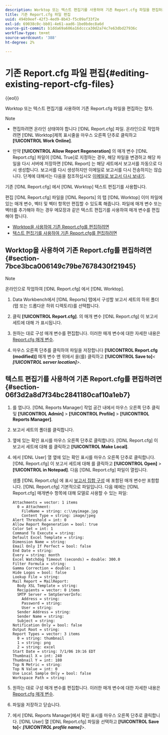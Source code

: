 ```yaml
---
description: Worktop 또는 텍스트 편집기를 사용하여 기존 Report.cfg 파일을 편집하는 절차.
title: 기존 Report.cfg 파일 편집
uuid: 494b9eef-42f3-4ed9-8b43-f5c09af33f2e
exl-id: 69038c0c-bb01-4e61-aad6-1be0bdec8a6d
source-git-commit: b1dda69a606a16dccca30d2a74c7e63dbd27936c
workflow-type: tm+mt
source-wordcount: '388'
ht-degree: 2%

---
```


# 기존 Report.cfg 파일 편집{#editing-existing-report-cfg-files}

{{eol}}

Worktop 또는 텍스트 편집기를 사용하여 기존 Report.cfg 파일을 편집하는 절차.

>[!NOTE]
>
>* 편집하려면 온라인 상태여야 합니다 [!DNL Report.cfg] 파일. 온라인으로 작업하려면 [!DNL Worktop]제목 표시줄을 마우스 오른쪽 단추로 클릭하고 **[!UICONTROL Work Online]**.
>
>* 만약 **[!UICONTROL Allow Report Regeneration]** 의 매개 변수 [!DNL Report.cfg] 파일이 [!DNL True]로 지정하는 경우, 해당 파일을 변경하고 해당 파일을 다시 서버에 저장하면 [!DNL Report] 는 해당 세트에서 보고서를 자동으로 다시 생성합니다. 보고서를 다시 생성하지만 이메일로 보고서를 다시 전송하지는 않습니다. 단계에 대해서는 다음을 참조하십시오 [이메일로 보고서 다시 보내기](../../../../home/c-rpt-oview/c-work-rpt-sets/c-edit-ex-rpt-files/t-res-rpts-email.md#task-b0a21f1c925f4e5d82560581ae4cf607).
>


기존 [!DNL Report.cfg] 에서 [!DNL Worktop] 텍스트 편집기를 사용합니다.

편집 [!DNL Report.cfg] 파일을 [!DNL Reports] 의 탭 [!DNL Worktop] 이미 파일에 있는 매개 변수, 벡터 및 벡터 항목만 편집할 수 있도록 해줍니다. 파일에 매개 변수 또는 벡터를 추가해야 하는 경우 메모장과 같은 텍스트 편집기를 사용하여 매개 변수를 편집해야 합니다.

* [Worktop을 사용하여 기존 Report.cfg를 편집하려면](../../../../home/c-rpt-oview/c-work-rpt-sets/c-edit-ex-rpt-files/c-edit-ex-rpt-files.md#section-7bce3bca006149c79be7678430f21945)
* [텍스트 편집기를 사용하여 기존 Report.cfg를 편집하려면](../../../../home/c-rpt-oview/c-work-rpt-sets/c-edit-ex-rpt-files/c-edit-ex-rpt-files.md#section-06f3d2a8d7f34bc2841180caf10a1eb7)

## Worktop을 사용하여 기존 Report.cfg를 편집하려면 {#section-7bce3bca006149c79be7678430f21945}

>[!NOTE]
>
>온라인으로 작업하여 [!DNL Report.cfg] 에서 [!DNL Worktop].

1. Data Workbench에서 [!DNL Reports] 탭에서 구성할 보고서 세트의 하위 폴더(탭 또는 드롭다운 하위 디렉토리)를 선택합니다.
1. 클릭 **[!UICONTROL Report.cfg]**. 의 매개 변수 [!DNL Report.cfg] 이 보고서 세트에 대해 가 표시됩니다.

1. 원하는 대로 구성 매개 변수를 편집합니다. 이러한 매개 변수에 대한 자세한 내용은 [Report.cfg 매개 변수](../../../../home/c-rpt-oview/c-rpt-param-ref/c-rpt-param.md#concept-838e59d72d3f4cb29ee15f5c7eb0ceff).
1. 마우스 오른쪽 단추를 클릭하여 파일을 저장합니다 **[!UICONTROL Report.cfg (modified)]** 매개 변수 맨 위에서 을(를) 클릭하고 **[!UICONTROL Save to]***&lt; **[!UICONTROL server location]**>*.

## 텍스트 편집기를 사용하여 기존 Report.cfg를 편집하려면 {#section-06f3d2a8d7f34bc2841180caf10a1eb7}

1. 를 엽니다. [!DNL Reports Manager] 작업 공간 내에서 마우스 오른쪽 단추 클릭 및 **[!UICONTROL Admin]** > **[!UICONTROL Profile]** > **[!UICONTROL Reports Manager]**.

1. 보고서 세트의 폴더를 클릭합니다.
1. 옆에 있는 확인 표시를 마우스 오른쪽 단추로 클릭합니다. [!DNL Report.cfg] 이 보고서 세트에 대해 를 클릭하고 **[!UICONTROL Make Local]**.

1. 에서 [!DNL User] 열 옆에 있는 확인 표시를 마우스 오른쪽 단추로 클릭합니다. [!DNL Report.cfg] 이 보고서 세트에 대해 를 클릭하고 **[!UICONTROL Open]** > **[!UICONTROL in Notepad]**. 다음 [!DNL Report.cfg] 파일이 열립니다.

   샘플 [!DNL Report.cfg] 에 표시 [보고서 집합 구성](../../../../home/c-rpt-oview/c-work-rpt-sets/t-create-rpt-set/t-config-rpt-set/t-config-rpt-set.md#task-cfb2fd0c28bc48c2acdd582fe0d670d0) 에 포함된 매개 변수만 포함합니다. [!DNL Report.cfg] 기본적으로 파일입니다. 다음 예에는 [!DNL Report.cfg] 매개변수 항목에 대해 모델로 사용할 수 있는 파일:

   ```
   Attachments = vector: 1 items
     0 = Attachment:
       FileName = string: c:\\myimage.jpg
       Content Type = string: image/jpeg
   Alert Threshold = int: 0
   Allow Report Regeneration = bool: true
   Color Set = int: 1
   Command To Execute = string: 
   Default Excel Template = string: 
   Dimension Name = string: 
   Email Only If Perfect = bool: false
   End Date = string: 
   Every = string: month
   Excel Watchdog Timeout (seconds) = double: 300.0
   Filter Formula = string: 
   Gamma Correction = double: 1
   Hide Logos = bool: false
   Lookup File = string: 
   Mail Report = MailReport: 
     Body XSL Template = string: 
     Recipients = vector: 0 items
     SMTP Server = SmtpServerInfo: 
       Address = string: 
       Password = string: 
       User = string: 
     Sender Address = string: 
     Sender Name = string: 
     Subject = string: 
   Notification Only = bool: false
   Output Root = string: 
   Report Types = vector: 3 items
     0 = string: thumbnail
     1 = string: png
     2 = string: excel
   Start Date = string: 7/1/06 19:16 EDT
   Thumbnail X = int: 240
   Thumbnail Y = int: 180
   Top N Metric = string: 
   Top N Value = int: 0
   Use Local Sample Only = bool: false
   Workspace Path = string: 
   ```

1. 원하는 대로 구성 매개 변수를 편집합니다. 이러한 매개 변수에 대한 자세한 내용은 [Report.cfg 매개 변수](../../../../home/c-rpt-oview/c-rpt-param-ref/c-rpt-param.md#concept-838e59d72d3f4cb29ee15f5c7eb0ceff).
1. 파일을 저장하고 닫습니다.
1. 에서 [!DNL Reports Manager]에서 확인 표시를 마우스 오른쪽 단추로 클릭합니다. [!DNL User] 열 [!DNL Report.cfg] 파일을 선택하고 **[!UICONTROL Save to]***&lt; **[!UICONTROL profile name]**>*.
